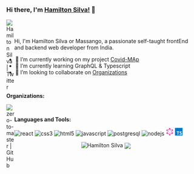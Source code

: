 ﻿### Hi there, I'm [Hamilton Silva!](https://twitter.com/tiohs_u/) 👋

<a href="https://twitter.com/tiohs_u/">
  <img align="left" alt="Hamilton Silva | Twitter" width="21px" src="https://raw.githubusercontent.com/tiohs/tiohs/master/assets/twitter.svg" />
</a>

<br />
<br />

Hi, I'm Hamilton Silva or Massango, a passionate self-taught frontEnd and backend web developer from India.

- 🔭 I’m currently working on my project [Covid-MAp](https://github.com/tiohs/covid-19)
- 🌱 I’m currently learning GraphQL & Typescript
- 👯 I’m looking to collaborate on [Organizations](https://github.com/zero-to-mastery)

<br />

**Organizations:**


<a href="https://github.com/zero-to-mastery">
  <img align="left" alt="zero-to-master | GitHub" width="21px" src="https://raw.githubusercontent.com/tiohs/tiohs/master/assets/zero.png" />
</a>


<br />

**Languages and Tools:**  
  
<p align="left">
<img src="https://devicons.github.io/devicon/devicon.git/icons/react/react-original-wordmark.svg" alt="react" width="20" height="20"/>
<img src="https://devicons.github.io/devicon/devicon.git/icons/css3/css3-original-wordmark.svg" alt="css3"  width="20" height="20"/>
<img src="https://devicons.github.io/devicon/devicon.git/icons/html5/html5-original-wordmark.svg" alt="html5"  width="20" height="20"/>
<img src="https://devicons.github.io/devicon/devicon.git/icons/javascript/javascript-original.svg" alt="javascript" width="20" height="20"/>
<img src="https://devicons.github.io/devicon/devicon.git/icons/postgresql/postgresql-original-wordmark.svg" alt="postgresql" width="20" height="20"/>
<img src="https://devicons.github.io/devicon/devicon.git/icons/nodejs/nodejs-original.svg" alt="nodejs" width="20" height="20"/>
<img src="https://raw.githubusercontent.com/github/explore/5c058a388828bb5fde0bcafd4bc867b5bb3f26f3/topics/graphql/graphql.png" width="20" height="20"/>
<img src="https://raw.githubusercontent.com/github/explore/80688e429a7d4ef2fca1e82350fe8e3517d3494d/topics/typescript/typescript.png" width="20" height="20"/>
</p>
<p align="center">
<img src="https://github-readme-stats.vercel.app/api?username=HamiltonMassango&show_icons=true" alt="Hamilton Silva"/>
<a href="https://github.com/tiohs/">
  <img align="center" src="https://github-readme-stats.anuraghazra1.vercel.app/api/top-langs/?username=tiohs&layout=compact" />
</a>
</p>
